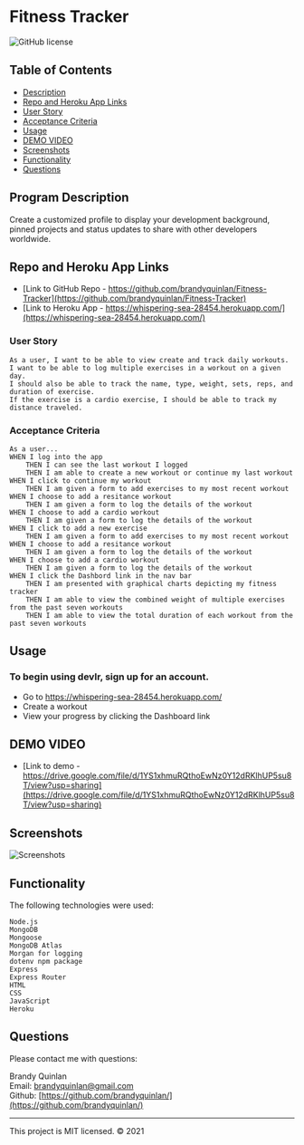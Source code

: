 # Fitness Tracker
![GitHub license](https://img.shields.io/badge/License-MIT-orange)

## Table of Contents

- [Description](#program-description)
- [Repo and Heroku App Links](#repo-and-heroku-app-links)
- [User Story](#user-story)
- [Acceptance Criteria](#acceptance-criteria)
- [Usage](#usage)
- [DEMO VIDEO](#DEMO-VIDEO)
- [Screenshots](#screenshots)
- [Functionality](#functionality)
- [Questions](#questions)

## Program Description
Create a customized profile to display your development background, pinned projects and status updates to share with other developers worldwide.

## Repo and Heroku App Links
* [Link to GitHub Repo - https://github.com/brandyquinlan/Fitness-Tracker](https://github.com/brandyquinlan/Fitness-Tracker)
* [Link to Heroku App - https://whispering-sea-28454.herokuapp.com/](https://whispering-sea-28454.herokuapp.com/)

### User Story

```
As a user, I want to be able to view create and track daily workouts. 
I want to be able to log multiple exercises in a workout on a given day. 
I should also be able to track the name, type, weight, sets, reps, and duration of exercise. 
If the exercise is a cardio exercise, I should be able to track my distance traveled.
```

### Acceptance Criteria

```
As a user...
WHEN I log into the app
    THEN I can see the last workout I logged
    THEN I am able to create a new workout or continue my last workout
WHEN I click to continue my workout
    THEN I am given a form to add exercises to my most recent workout
WHEN I choose to add a resitance workout
    THEN I am given a form to log the details of the workout
WHEN I choose to add a cardio workout
    THEN I am given a form to log the details of the workout
WHEN I click to add a new exercise
    THEN I am given a form to add exercises to my most recent workout
WHEN I choose to add a resitance workout
    THEN I am given a form to log the details of the workout
WHEN I choose to add a cardio workout
    THEN I am given a form to log the details of the workout
WHEN I click the Dashbord link in the nav bar
    THEN I am presented with graphical charts depicting my fitness tracker
    THEN I am able to view the combined weight of multiple exercises from the past seven workouts
    THEN I am able to view the total duration of each workout from the past seven workouts
```

## Usage
### To begin using devlr, sign up for an account.

- Go to https://whispering-sea-28454.herokuapp.com/
- Create a workout
- View your progress by clicking the Dashboard link

## DEMO VIDEO
* [Link to demo - https://drive.google.com/file/d/1YS1xhmuRQthoEwNz0Y12dRKlhUP5su8T/view?usp=sharing](https://drive.google.com/file/d/1YS1xhmuRQthoEwNz0Y12dRKlhUP5su8T/view?usp=sharing)

## Screenshots
![Screenshots](/public/img/screenshots.png)


## Functionality

The following technologies were used:
```
Node.js
MongoDB
Mongoose
MongoDB Atlas
Morgan for logging
dotenv npm package
Express
Express Router
HTML
CSS
JavaScript
Heroku

```

## Questions
Please contact me with questions:

Brandy Quinlan
<br>
Email: <brandyquinlan@gmail.com>
<br>
Github: [https://github.com/brandyquinlan/](https://github.com/brandyquinlan/)

---
This project is MIT licensed. &copy; 2021
